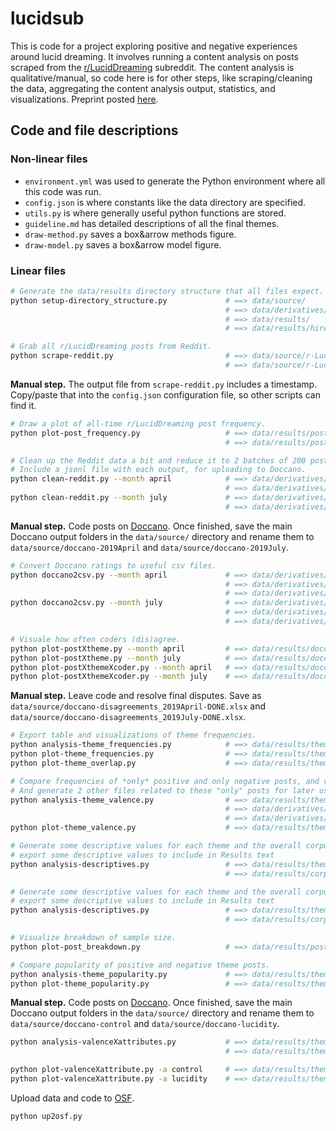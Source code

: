 # lucidsub

This is code for a project exploring positive and negative experiences around lucid dreaming. It involves running a content analysis on posts scraped from the [r/LucidDreaming](https://www.reddit.com/r/LucidDreaming/) subreddit. The content analysis is qualitative/manual, so code here is for other steps, like scraping/cleaning the data, aggregating the content analysis output, statistics, and visualizations. Preprint posted [here](https://doi.org/10.31234/osf.io/6ub4d).



## Code and file descriptions


### Non-linear files

* `environment.yml` was used to generate the Python environment where all this code was run.
* `config.json` is where constants like the data directory are specified.
* `utils.py` is where generally useful python functions are stored.
* `guideline.md` has detailed descriptions of all the final themes.
* `draw-method.py` saves a box&arrow methods figure.
* `draw-model.py` saves a box&arrow model figure.


### Linear files

```bash
# Generate the data/results directory structure that all files expect.
python setup-directory_structure.py             # ==> data/source/
                                                # ==> data/derivatives/
                                                # ==> data/results/
                                                # ==> data/results/hires/

# Grab all r/LucidDreaming posts from Reddit.
python scrape-reddit.py                         # ==> data/source/r-LucidDreaming_<timestamp>.csv
                                                # ==> data/source/r-LucidDreaming_<timestamp>.pkl
```

**Manual step.** The output file from `scrape-reddit.py` includes a timestamp. Copy/paste that into the `config.json` configuration file, so other scripts can find it.

```bash
# Draw a plot of all-time r/LucidDreaming post frequency.
python plot-post_frequency.py                   # ==> data/results/post-frequency.png
                                                # ==> data/results/post-frequency.txt

# Clean up the Reddit data a bit and reduce it to 2 batches of 200 posts.
# Include a jsonl file with each output, for uploading to Doccano.
python clean-reddit.py --month april            # ==> data/derivatives/r-LucidDreaming_2019April+200.csv
                                                # ==> data/derivatives/r-LucidDreaming_2019April+200.jsonl
python clean-reddit.py --month july             # ==> data/derivatives/r-LucidDreaming_2019July+200.csv
                                                # ==> data/derivatives/r-LucidDreaming_2019July+200.jsonl
```

**Manual step.** Code posts on [Doccano](https://doccano.herokuapp.com/). Once finished, save the main Doccano output folders in the `data/source/` directory and rename them to `data/source/doccano-2019April` and `data/source/doccano-2019July`.

```bash
# Convert Doccano ratings to useful csv files.
python doccano2csv.py --month april             # ==> data/derivatives/doccano-postXtheme_2019April.csv
                                                # ==> data/derivatives/doccano-postXthemeXcoder_2019April.csv
                                                # ==> data/derivatives/doccano-disagreements_2019April.csv
python doccano2csv.py --month july              # ==> data/derivatives/doccano-postXtheme_2019July.csv
                                                # ==> data/derivatives/doccano-postXthemeXcoder_2019July.csv
                                                # ==> data/derivatives/doccano-disagreements_2019July.csv

# Visuale how often coders (dis)agree.
python plot-postXtheme.py --month april         # ==> data/results/doccano-postXtheme_2019April.png
python plot-postXtheme.py --month july          # ==> data/results/doccano-postXtheme_2019July.png
python plot-postXthemeXcoder.py --month april   # ==> data/results/doccano-postXthemeXcoder_2019April.png
python plot-postXthemeXcoder.py --month july    # ==> data/results/doccano-postXthemeXcoder_2019July.png
```

**Manual step.** Leave code and resolve final disputes. Save as `data/source/doccano-disagreements_2019April-DONE.xlsx` and `data/source/doccano-disagreements_2019July-DONE.xlsx`.

```bash
# Export table and visualizations of theme frequencies.
python analysis-theme_frequencies.py            # ==> data/results/themes-frequencies.csv
python plot-theme_frequencies.py                # ==> data/results/themes-frequencies.png
python plot-theme_overlap.py                    # ==> data/results/themes-overlap.png

# Compare frequencies of *only* positive and only negative posts, and visualize.
# And generate 2 other files related to these "only" posts for later use.
python analysis-theme_valence.py                # ==> data/results/themes-valence.csv
                                                # ==> data/derivatives/themes-valence.json
                                                # ==> data/derivatives/themes-valence.jsonl
python plot-theme_valence.py                    # ==> data/results/themes-valence.png

# Generate some descriptive values for each theme and the overall corpus.
# export some descriptive values to include in Results text
python analysis-descriptives.py                 # ==> data/results/themes-descriptives.csv
                                                # ==> data/results/corpus-descriptives.csv

# Generate some descriptive values for each theme and the overall corpus.
# export some descriptive values to include in Results text
python analysis-descriptives.py                 # ==> data/results/themes-descriptives.csv
                                                # ==> data/results/corpus-descriptives.csv

# Visualize breakdown of sample size.
python plot-post_breakdown.py                   # ==> data/results/post-breakdown.png

# Compare popularity of positive and negative theme posts.
python analysis-theme_popularity.py             # ==> data/results/themes-popularity_stats.csv
python plot-theme_popularity.py                 # ==> data/results/themes-popularity.png
```

**Manual step.** Code posts on [Doccano](https://doccano.herokuapp.com/). Once finished, save the main Doccano output folders in the `data/source/` directory and rename them to `data/source/doccano-control` and `data/source/doccano-lucidity`.

```bash
python analysis-valenceXattributes.py           # ==> data/results/themes-valenceXattribute_freqs.csv
                                                # ==> data/results/themes-valenceXattribute_stats.csv

python plot-valenceXattribute.py -a control     # ==> data/results/themes-valenceXattribute_control.png
python plot-valenceXattribute.py -a lucidity    # ==> data/results/themes-valenceXattribute_lucidity.png
```

Upload data and code to [OSF](https://osf.io/bce8y/).

```bash
python up2osf.py
```